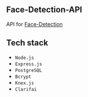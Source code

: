 ## Face-Detection-API 
API for [Face-Detection](https://github.com/iJustWantToBeMe/Face-Detection)

## Tech stack
* `Node.js`
* `Express.js`
* `PostgreSQL`
* `Bcrypt`
* `Knex.js`
* `Clarifai`
